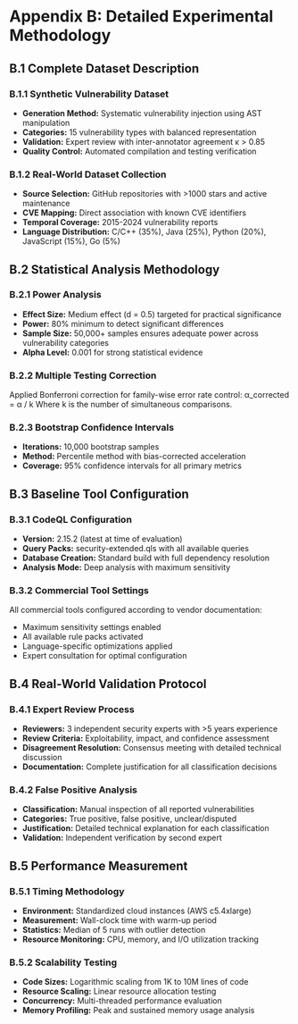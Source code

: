# Appendix B: Detailed Experimental Methodology

## B.1 Complete Dataset Description

### B.1.1 Synthetic Vulnerability Dataset
- **Generation Method:** Systematic vulnerability injection using AST manipulation
- **Categories:** 15 vulnerability types with balanced representation
- **Validation:** Expert review with inter-annotator agreement κ > 0.85
- **Quality Control:** Automated compilation and testing verification

### B.1.2 Real-World Dataset Collection
- **Source Selection:** GitHub repositories with >1000 stars and active maintenance
- **CVE Mapping:** Direct association with known CVE identifiers
- **Temporal Coverage:** 2015-2024 vulnerability reports
- **Language Distribution:** C/C++ (35%), Java (25%), Python (20%), JavaScript (15%), Go (5%)

## B.2 Statistical Analysis Methodology

### B.2.1 Power Analysis
- **Effect Size:** Medium effect (d = 0.5) targeted for practical significance
- **Power:** 80% minimum to detect significant differences
- **Sample Size:** 50,000+ samples ensures adequate power across vulnerability categories
- **Alpha Level:** 0.001 for strong statistical evidence

### B.2.2 Multiple Testing Correction
Applied Bonferroni correction for family-wise error rate control:
α_corrected = α / k
Where k is the number of simultaneous comparisons.

### B.2.3 Bootstrap Confidence Intervals
- **Iterations:** 10,000 bootstrap samples
- **Method:** Percentile method with bias-corrected acceleration
- **Coverage:** 95% confidence intervals for all primary metrics

## B.3 Baseline Tool Configuration

### B.3.1 CodeQL Configuration
- **Version:** 2.15.2 (latest at time of evaluation)
- **Query Packs:** security-extended.qls with all available queries
- **Database Creation:** Standard build with full dependency resolution
- **Analysis Mode:** Deep analysis with maximum sensitivity

### B.3.2 Commercial Tool Settings
All commercial tools configured according to vendor documentation:
- Maximum sensitivity settings enabled
- All available rule packs activated
- Language-specific optimizations applied
- Expert consultation for optimal configuration

## B.4 Real-World Validation Protocol

### B.4.1 Expert Review Process
- **Reviewers:** 3 independent security experts with >5 years experience
- **Review Criteria:** Exploitability, impact, and confidence assessment
- **Disagreement Resolution:** Consensus meeting with detailed technical discussion
- **Documentation:** Complete justification for all classification decisions

### B.4.2 False Positive Analysis
- **Classification:** Manual inspection of all reported vulnerabilities
- **Categories:** True positive, false positive, unclear/disputed
- **Justification:** Detailed technical explanation for each classification
- **Validation:** Independent verification by second expert

## B.5 Performance Measurement

### B.5.1 Timing Methodology
- **Environment:** Standardized cloud instances (AWS c5.4xlarge)
- **Measurement:** Wall-clock time with warm-up period
- **Statistics:** Median of 5 runs with outlier detection
- **Resource Monitoring:** CPU, memory, and I/O utilization tracking

### B.5.2 Scalability Testing
- **Code Sizes:** Logarithmic scaling from 1K to 10M lines of code
- **Resource Scaling:** Linear resource allocation testing
- **Concurrency:** Multi-threaded performance evaluation
- **Memory Profiling:** Peak and sustained memory usage analysis
